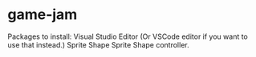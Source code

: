 # game-jam
Packages to install:
Visual Studio Editor (Or VSCode editor if you want to use that instead.)
Sprite Shape
Sprite Shape controller.